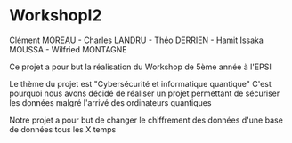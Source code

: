 # WorkshopI2

Clément MOREAU - Charles LANDRU - Théo DERRIEN - Hamit Issaka MOUSSA - Wilfried MONTAGNE

Ce projet a pour but la réalisation du Workshop de 5ème année à l'EPSI

Le thème du projet est "Cybersécurité et informatique quantique"
C'est pourquoi nous avons décidé de réaliser un projet permettant de sécuriser les données malgré l'arrivé des ordinateurs quantiques

Notre projet a pour but de changer le chiffrement des données d'une base de données tous les X temps

